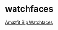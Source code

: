 # watchfaces

[Amazfit Bip Watchfaces](https://github.com/UziTech/watchfaces/tree/master/amazfit_bip)
